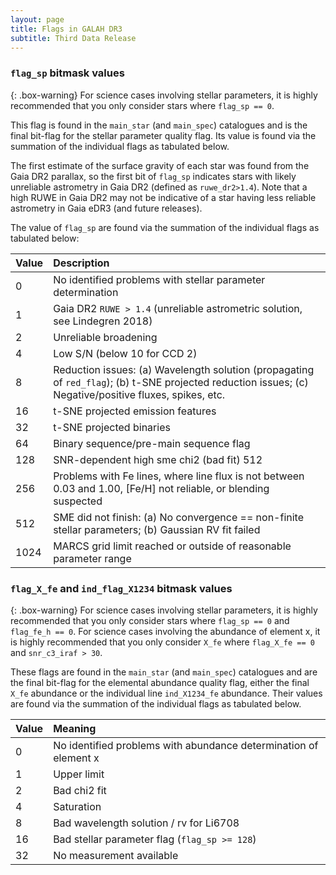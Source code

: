 ```yaml
---
layout: page
title: Flags in GALAH DR3
subtitle: Third Data Release
---
```


### `flag_sp` bitmask values

{: .box-warning}
For science cases involving stellar parameters, it is highly recommended that you only consider stars where `flag_sp == 0`.

This flag is found in the `main_star` (and `main_spec`) catalogues and is the final bit-flag for the stellar parameter quality flag. Its value is found via the summation of the individual flags as tabulated below.

The first estimate of the surface gravity of each star was found from the Gaia DR2 parallax, so the first bit of `flag_sp` indicates stars with likely unreliable astrometry in Gaia DR2 (defined as `ruwe_dr2>1.4`). Note that a high RUWE in Gaia DR2 may not be indicative of a star having less reliable astrometry in Gaia eDR3 (and future releases).

The value of `flag_sp` are found via the summation of the individual flags as tabulated below:

| Value | Description |
| :------ |:--- |
| 0 | No identified problems with stellar parameter determination |
| 1 | Gaia DR2 `RUWE > 1.4` (unreliable astrometric solution, see Lindegren 2018) |
| 2 | Unreliable broadening |
| 4 | Low S/N (below 10 for CCD 2) |
| 8 | Reduction issues: (a) Wavelength solution (propagating of `red_flag`); (b) t-SNE projected reduction issues; (c) Negative/positive fluxes, spikes, etc. |
| 16 | t-SNE projected emission features |
| 32 | t-SNE projected binaries |
| 64 | Binary sequence/pre-main sequence flag |
| 128 | SNR-dependent high sme chi2 (bad fit) 512 |
| 256 | Problems with Fe lines, where line flux is not between 0.03 and 1.00, [Fe/H] not reliable, or blending suspected |
| 512 | SME did not finish: (a) No convergence == non-finite stellar parameters; (b) Gaussian RV fit failed |
| 1024 | MARCS grid limit reached or outside of reasonable parameter range |

### `flag_X_fe` and `ind_flag_X1234` bitmask values

{: .box-warning}
For science cases involving stellar parameters, it is highly recommended that you only consider stars where `flag_sp == 0` and `flag_fe_h == 0`. For science cases involving the abundance of element x, it is highly recommended that you only consider `X_fe` where `flag_X_fe == 0` and `snr_c3_iraf > 30`.

These flags are found in the `main_star` (and `main_spec`) catalogues and are the final bit-flag for the elemental abundance quality flag, either the final `X_fe` abundance or the individual line `ind_X1234_fe` abundance. Their values are found via the summation of the individual flags as tabulated below.


| Value | Meaning |
| :------ |:--- |
| 0 | No identified problems with abundance determination of element x |
| 1 | Upper limit |
| 2 | Bad chi2 fit |
| 4 | Saturation |
| 8 | Bad wavelength solution / rv for Li6708 |
| 16 | Bad stellar parameter flag (`flag_sp >= 128`) |
| 32 | No measurement available |
